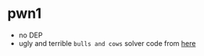 # pwn1

- no DEP
- ugly and terrible `bulls and cows` solver code from [here](https://www.phon.ucl.ac.uk/home/mark/bulls/)
